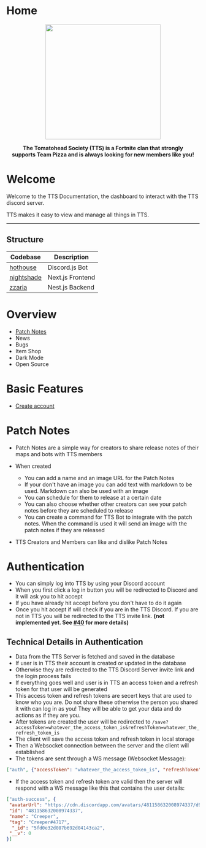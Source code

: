 # Home

<p align="center">
<img height=300 src="https://cdn.discordapp.com/icons/570349873337991203/7f945e4de66e287e33e029043c99dd76.png?size=512"/>
</p>
<p align="center">
  <strong>
 The Tomatohead Society (TTS) is a Fortnite clan that strongly
    <br>
 supports Team Pizza and is always looking for new members like you!
    </strong>
</p>

# Welcome

Welcome to the TTS Documentation, the dashboard to interact with the TTS discord server.

TTS makes it easy to view and manage all things in TTS.

---

## Structure

| Codebase                 | Description      |
| ------------------------ | ---------------- |
| [hothouse](hothouse)     | Discord.js Bot   |
| [nightshade](nightshade) | Next.js Frontend |
| [zzaria](zzaria)         | Nest.js Backend  |

# Overview

-   [Patch Notes](#patch-notes)
-   News
-   Bugs
-   Item Shop
-   Dark Mode
-   Open Source

# Basic Features

-   [Create account](#authentication)

# Patch Notes

-   Patch Notes are a simple way for creators to share release notes of their maps and bots with TTS members

-   When created

    -   You can add a name and an image URL for the Patch Notes
    -   If your don't have an image you can add text with markdown to be used. Markdown can also be used with an image
    -   You can schedule for them to release at a certain date
    -   You can also choose whether other creators can see your patch notes before they are scheduled to release
    -   You can create a command for TTS Bot to integrate with the patch notes. When the command is used it will send an image with the patch notes if they are released

-   TTS Creators and Members can like and dislike Patch Notes

# Authentication

-   You can simply log into TTS by using your Discord account
-   When you first click a log in button you will be redirected to Discord and it will ask you to hit accept
-   If you have already hit accept before you don't have to do it again
-   Once you hit accept if will check if you are in the TTS Discord. If you are not in TTS you will be redirected to the TTS invite link. **(not implemented yet. See [#40](/../../issues/40) for more details)**

## Technical Details in Authentication

-   Data from the TTS Server is fetched and saved in the database
-   If user is in TTS their account is created or updated in the database 
-   Otherwise they are redirected to the TTS Discord Server invite link and the login process fails
-   If everything goes well and user is in TTS an access token and a refresh token for that user will be generated
-   This access token and refresh tokens are secert keys that are used to know who you are. Do not share these otherwise the person you shared it with can log in as you! They will be able to get your data and do actions as if they are you.
-   After tokens are created the user will be redirected to `/save?accessToken=whatever_the_access_token_is&refreshToken=whatever_the_refresh_token_is`
-   The client will save the access token and refresh token in local storage
-   Then a Websocket connection between the server and the client will established
-   The tokens are sent through a WS message (Websocket Message): 
```json
["auth", {"accessToken": "whatever_the_access_token_is", "refreshToken": "whatever_the_refresh_token_is"}]
```
 -  If the access token and refresh token are valid then the server will respond with a WS message like this that contains the user details:
 ```json
["auth-success", {
  "avatarUrl": "https://cdn.discordapp.com/avatars/481158632008974337/d9712404dc60ea0f39712a91f7b914d4.png?size=2048",
  "id": "481158632008974337",
  "name": "Creeper",
  "tag": "Creeper#4717",
   "_id": "5fd0e32d087b692d04143ca2",
  "__v": 0
}]
``` 
